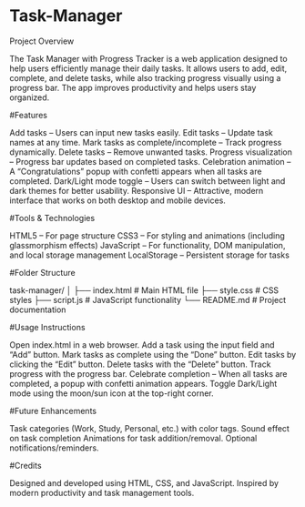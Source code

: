 # Task-Manager
Project Overview

The Task Manager with Progress Tracker is a web application designed to help users efficiently manage their daily tasks. It allows users to add, edit, complete, and delete tasks, while also tracking progress visually using a progress bar. The app improves productivity and helps users stay organized.

#Features

Add tasks – Users can input new tasks easily.
Edit tasks – Update task names at any time.
Mark tasks as complete/incomplete – Track progress dynamically.
Delete tasks – Remove unwanted tasks.
Progress visualization – Progress bar updates based on completed tasks.
Celebration animation – A “Congratulations” popup with confetti appears when all tasks are completed.
Dark/Light mode toggle – Users can switch between light and dark themes for better usability.
Responsive UI – Attractive, modern interface that works on both desktop and mobile devices.

#Tools & Technologies

HTML5 – For page structure
CSS3 – For styling and animations (including glassmorphism effects)
JavaScript – For functionality, DOM manipulation, and local storage management
LocalStorage – Persistent storage for tasks

#Folder Structure

task-manager/
│
├── index.html        # Main HTML file
├── style.css         # CSS styles
├── script.js         # JavaScript functionality
└── README.md         # Project documentation

#Usage Instructions

Open index.html in a web browser.
Add a task using the input field and “Add” button.
Mark tasks as complete using the “Done” button.
Edit tasks by clicking the “Edit” button.
Delete tasks with the “Delete” button.
Track progress with the progress bar.
Celebrate completion – When all tasks are completed, a popup with confetti animation appears.
Toggle Dark/Light mode using the moon/sun icon at the top-right corner.

#Future Enhancements

Task categories (Work, Study, Personal, etc.) with color tags.
Sound effect on task completion
Animations for task addition/removal.
Optional notifications/reminders.

#Credits

Designed and developed using HTML, CSS, and JavaScript.
Inspired by modern productivity and task management tools.
